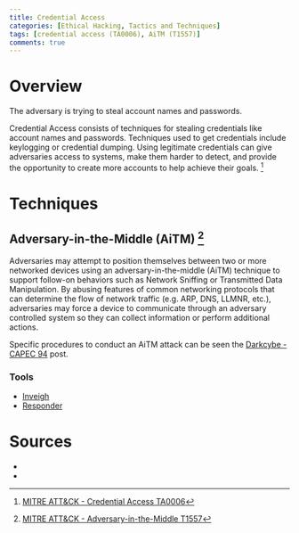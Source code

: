 ```yaml
---
title: Credential Access
categories: [Ethical Hacking, Tactics and Techniques]
tags: [credential access (TA0006), AiTM (T1557)]
comments: true
---
```


# Overview

The adversary is trying to steal account names and passwords.

Credential Access consists of techniques for stealing credentials like account names and passwords. Techniques used to get credentials include keylogging or credential dumping. Using legitimate credentials can give adversaries access to systems, make them harder to detect, and provide the opportunity to create more accounts to help achieve their goals. [^1]

# Techniques

## Adversary-in-the-Middle (AiTM) [^2]

Adversaries may attempt to position themselves between two or more networked devices using an adversary-in-the-middle (AiTM) technique to support follow-on behaviors such as Network Sniffing or Transmitted Data Manipulation. By abusing features of common networking protocols that can determine the flow of network traffic (e.g. ARP, DNS, LLMNR, etc.), adversaries may force a device to communicate through an adversary controlled system so they can collect information or perform additional actions.

Specific procedures to conduct an AiTM attack can be seen the [Darkcybe - CAPEC 94](https://darkcybe.github.io/posts/94-AiTM/) post.

### Tools
- [Inveigh](https://github.com/Kevin-Robertson/Inveigh)
- [Responder](https://github.com/lgandx/Responder)

# Sources
- [^1]: [MITRE ATT&CK - Credential Access TA0006](https://attack.mitre.orc/tactics/TA0006/)
- [^2]: [MITRE ATT&CK - Adversary-in-the-Middle T1557](https://attack.mitre.org/techniques/T1557/)